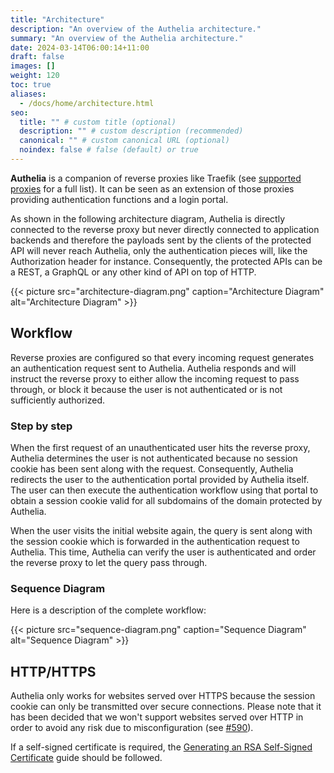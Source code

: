 ```yaml
---
title: "Architecture"
description: "An overview of the Authelia architecture."
summary: "An overview of the Authelia architecture."
date: 2024-03-14T06:00:14+11:00
draft: false
images: []
weight: 120
toc: true
aliases:
  - /docs/home/architecture.html
seo:
  title: "" # custom title (optional)
  description: "" # custom description (recommended)
  canonical: "" # custom canonical URL (optional)
  noindex: false # false (default) or true
---
```


__Authelia__ is a companion of reverse proxies like Traefik (see [supported proxies](../supported-proxies.md) for a full
list). It can be seen as an extension of those proxies providing authentication functions and a login portal.

As shown in the following architecture diagram, Authelia is directly connected to the reverse proxy but never directly
connected to application backends and therefore the payloads sent by the clients of the protected API will never reach
Authelia, only the authentication pieces will, like the Authorization header for instance. Consequently, the protected
APIs can be a REST, a GraphQL or any other kind of API on top of HTTP.

{{< picture src="architecture-diagram.png" caption="Architecture Diagram" alt="Architecture Diagram" >}}

## Workflow

Reverse proxies are configured so that every incoming request generates an authentication request sent to Authelia.
Authelia responds and will instruct the reverse proxy to either allow the incoming request to pass through, or block it
because the user is not authenticated or is not sufficiently authorized.

### Step by step

When the first request of an unauthenticated user hits the reverse proxy, Authelia determines the user is not
authenticated because no session cookie has been sent along with the request. Consequently, Authelia redirects the user
to the authentication portal provided by Authelia itself. The user can then execute the authentication workflow using
that portal to obtain a session cookie valid for all subdomains of the domain protected by Authelia.

When the user visits the initial website again, the query is sent along with the session cookie which is forwarded in
the authentication request to Authelia. This time, Authelia can verify the user is authenticated and order the reverse
proxy to let the query pass through.

### Sequence Diagram

Here is a description of the complete workflow:

{{< picture src="sequence-diagram.png" caption="Sequence Diagram" alt="Sequence Diagram" >}}

## HTTP/HTTPS

Authelia only works for websites served over HTTPS because the session cookie can only be transmitted over secure
connections. Please note that it has been decided that we won't support websites served over HTTP in order to avoid any
risk due to misconfiguration (see [#590](https://github.com/authelia/authelia/issues/590)).

If a self-signed certificate is required, the [Generating an RSA Self-Signed Certificate] guide should be followed.

[Generating an RSA Self-Signed Certificate]: ../../../reference/guides/generating-secure-values.md#generating-an-rsa-self-signed-certificate
